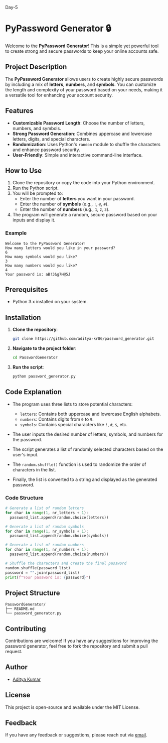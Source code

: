 Day-5
# PyPassword Generator 🔒

Welcome to the **PyPassword Generator**! This is a simple yet powerful tool to create strong and secure passwords to keep your online accounts safe.

## Project Description

The **PyPassword Generator** allows users to create highly secure passwords by including a mix of **letters**, **numbers**, and **symbols**. You can customize the length and complexity of your password based on your needs, making it a versatile tool for enhancing your account security.

## Features

- **Customizable Password Length**: Choose the number of letters, numbers, and symbols.
- **Strong Password Generation**: Combines uppercase and lowercase letters, digits, and special characters.
- **Randomization**: Uses Python's `random` module to shuffle the characters and enhance password security.
- **User-Friendly**: Simple and interactive command-line interface.

## How to Use

1. Clone the repository or copy the code into your Python environment.
2. Run the Python script.
3. You will be prompted to:
   - Enter the number of **letters** you want in your password.
   - Enter the number of **symbols** (e.g., `!`, `@`, `#`).
   - Enter the number of **numbers** (e.g., `1`, `2`, `3`).
4. The program will generate a random, secure password based on your inputs and display it.

### Example

```
Welcome to the PyPassword Generator!
How many letters would you like in your password?
6
How many symbols would you like?
3
How many numbers would you like?
4
Your password is: aB!3&g7H@5J
```

## Prerequisites

- Python 3.x installed on your system.

## Installation

1. **Clone the repository**:
   ```bash
   git clone https://github.com/aditya-kr86/password_generator.git
   ```

2. **Navigate to the project folder**:
   ```bash
   cd PasswordGenerator
   ```

3. **Run the script**:
   ```bash
   python password_generator.py
   ```

## Code Explanation

- The program uses three lists to store potential characters:
  - `letters`: Contains both uppercase and lowercase English alphabets.
  - `numbers`: Contains digits from `0` to `9`.
  - `symbols`: Contains special characters like `!`, `#`, `$`, etc.

- The user inputs the desired number of letters, symbols, and numbers for the password.
- The script generates a list of randomly selected characters based on the user's input.
- The `random.shuffle()` function is used to randomize the order of characters in the list.
- Finally, the list is converted to a string and displayed as the generated password.

### Code Structure

```python
# Generate a list of random letters
for char in range(1, nr_letters + 1):
  password_list.append(random.choice(letters))

# Generate a list of random symbols
for char in range(1, nr_symbols + 1):
  password_list.append(random.choice(symbols))

# Generate a list of random numbers
for char in range(1, nr_numbers + 1):
  password_list.append(random.choice(numbers))

# Shuffle the characters and create the final password
random.shuffle(password_list)
password = "".join(password_list)
print(f"Your password is: {password}")
```

## Project Structure

```
PasswordGenerator/
├── README.md
└── password_generator.py
```

## Contributing

Contributions are welcome! If you have any suggestions for improving the password generator, feel free to fork the repository and submit a pull request.

## Author

- [Aditya Kumar](https://github.com/aditya-kr86)

## License

This project is open-source and available under the MIT License.

## Feedback

If you have any feedback or suggestions, please reach out via [email](mailto:adityakumargupta082003@gmail.com).
